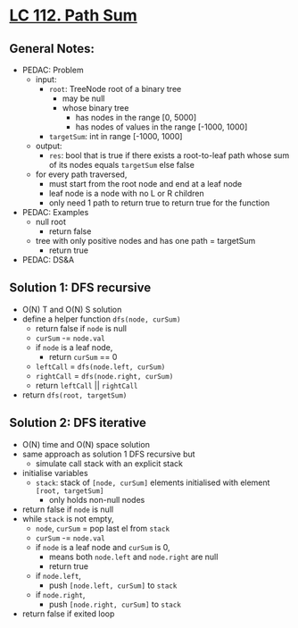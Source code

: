 # [LC 112. Path Sum](https://leetcode.com/problems/path-sum/)

## General Notes:

- PEDAC: Problem
  - input:
    - `root`: TreeNode root of a binary tree
      - may be null
      - whose binary tree
        - has nodes in the range \[0, 5000]
        - has nodes of values in the range \[-1000, 1000]
    - `targetSum`: int in range \[-1000, 1000]
  - output:
    - `res`: bool that is true if there exists a root-to-leaf path whose sum of its nodes equals `targetSum` else false
  - for every path traversed,
    - must start from the root node and end at a leaf node
    - leaf node is a node with no L or R children
    - only need 1 path to return true to return true for the function
- PEDAC: Examples
  - null root
    - return false
  - tree with only positive nodes and has one path = targetSum
    - return true
- PEDAC: DS&A

## Solution 1: DFS recursive

- O(N) T and O(N) S solution
- define a helper function `dfs(node, curSum)`
  - return false if `node` is null
  - `curSum` -= `node.val`
  - if `node` is a leaf node,
    - return `curSum` == 0
  - `leftCall` = `dfs(node.left, curSum)`
  - `rightCall` = `dfs(node.right, curSum)`
  - return `leftCall` || `rightCall`
- return `dfs(root, targetSum)`

## Solution 2: DFS iterative

- O(N) time and O(N) space solution
- same approach as solution 1 DFS recursive but
  - simulate call stack with an explicit stack
- initialise variables
  - `stack`: stack of `[node, curSum]` elements initialised with element `[root, targetSum]`
    - only holds non-null nodes
- return false if `node` is null
- while `stack` is not empty,
  - `node`, `curSum` = pop last el from `stack`
  - `curSum` -= `node.val`
  - if `node` is a leaf node and `curSum` is 0,
    - means both `node.left` and `node.right` are null
    - return true
  - if `node.left`,
    - push `[node.left, curSum]` to `stack`
  - if `node.right`,
    - push `[node.right, curSum]` to `stack`
- return false if exited loop
